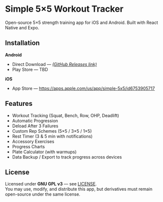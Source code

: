 # Simple 5×5 Workout Tracker

Open-source 5×5 strength training app for iOS and Android. Built with React Native and Expo.

## Installation

**Android**

- Direct Download — [_(GitHub Releases link)_](https://github.com/abibire/simple-5x5/releases/download/v1.0/app-release.apk)
- Play Store — TBD

**iOS**

- App Store — https://apps.apple.com/us/app/simple-5x5/id6753905717

## Features

- Workout Tracking (Squat, Bench, Row, OHP, Deadlift)
- Automatic Progression
- Deload After 3 Failures
- Custom Rep Schemes (5×5 / 3×5 / 1×5)
- Rest Timer (3 & 5 min with notifications)
- Accessory Exercises
- Progress Charts
- Plate Calculator (with warmups)
- Data Backup / Export to track progress across devices

## License

Licensed under **GNU GPL v3** — see [LICENSE](LICENSE).  
You may use, modify, and distribute this app, but derivatives must remain open-source under the same license.
